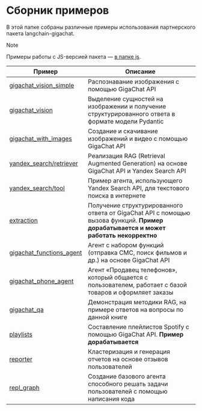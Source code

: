 # Сборник примеров

В этой папке собраны различные примеры использования партнерского пакета langchain-gigachat.

> [!NOTE]
> Примеры работы с JS-версией пакета — [в папке js](/cookbook/js/README.md).

| Пример                                                                          | Описание                                                                                                                            |
| ------------------------------------------------------------------------------- |-------------------------------------------------------------------------------------------------------------------------------------|
| [gigachat_vision_simple](/cookbook/gigachat_vision/gigachat_vision_simple.ipynb) | Распознавание изображения с помощью GigaChat API                                                                                    |
| [gigachat_vision](/cookbook/gigachat_vision/gigachat_vision.ipynb)              | Выделение сущностей на изображении и получение структурированного ответа в формате модели Pydantic                                  |
| [gigachat_with_images](/cookbook/images_and_videos/gigachat_with_images.ipynb)  | Создание и скачивание изображений и видео с помощью GigaChat API                                                                    |
| [yandex_search/retriever](/cookbook/yandex_search/retriever.ipynb)              | Реализация RAG (Retrieval Augmented Generation) на основе GigaChat API и Yandex Search API                                          |
| [yandex_search/tool](/cookbook/yandex_search/tool.ipynb)                        | Пример агента, использующего Yandex Search API, для текстового поиска в интернете                                                   |
| [extraction](/cookbook/extraction.ipynb)                                        | Получение структурированного ответа от GigaChat API с помощью вызова функций. **Пример дорабатывается и может работать некорректно** |
| [gigachat_functions_agent](/cookbook/gigachat_functions_agent.ipynb)            | Агент с набором функций (отправка СМС, поиск фильмов и др.) на основе GigaChat API                                                  |
| [gigachat_phone_agent](/cookbook/gigachat_phone_agent.ipynb)                    | Агент «Продавец телефонов», который общается с пользователем, работает с базой товаров и оформляет заказы                           |
| [gigachat_qa](/cookbook/gigachat_qa.ipynb)                                      | Демонстрация методики RAG, на примере ответов на вопросы по данной книге                                                            |
| [playlists](/cookbook/playlists.ipynb)                                          | Составление плейлистов Spotify с помощью GigaChat API. **Пример дорабатывается**                                                    |
| [reporter](/cookbook/reporter/README.md)                                        | Кластеризация и генерация отчетов на основе отзывов пользователей                                                                   |
| [repl_graph](/cookbook/repl_graph/repl.ipynb)                                   | Создание базового агента способного решать задачи пользователей с помощью написания кода                                            | 
